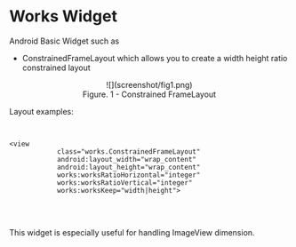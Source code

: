Works Widget
============

Android Basic Widget such as

- ConstrainedFrameLayout which allows you to create a width height ratio constrained layout

<center>
![](screenshot/fig1.png)
<br/>
Figure. 1 - Constrained FrameLayout
</center>

Layout examples:
<code>
<pre>
&lt;view
            class="works.ConstrainedFrameLayout"
            android:layout_width="wrap_content"
            android:layout_height="wrap_content"
            works:worksRatioHorizontal="integer"
            works:worksRatioVertical="integer"
            works:worksKeep="width|height"&gt;
</pre>
</code>

This widget is especially useful for handling ImageView dimension. 